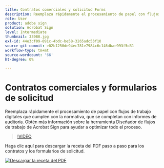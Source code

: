 ```yaml
---
title: Contratos comerciales y solicitud Forms
description: Reemplaza rápidamente el procesamiento de papel con flujos de trabajo digitales que cumplen con la normativa, y completa con informes de auditoría
role: User
product: adobe sign
solution: Acrobat Sign
level: Intermediate
thumbnail: 33980.jpg
exl-id: 44e3cf09-891c-4bdc-be58-3265adc53f10
source-git-commit: e02b1250de94ec781e7984c6c146dbae993f5d31
workflow-type: tm+mt
source-wordcount: '66'
ht-degree: 0%

---
```


# Contratos comerciales y formularios de solicitud

Reemplaza rápidamente el procesamiento de papel con flujos de trabajo digitales que cumplen con la normativa, que se completan con informes de auditoría. Obtén más información sobre la herramienta Diseñador de flujos de trabajo de Acrobat Sign para ayudar a optimizar todo el proceso.

>[!VIDEO](https://video.tv.adobe.com/v/33980?hidetitle=true)

Haga clic aquí para descargar la receta del PDF paso a paso para los contratos y los formularios de solicitud.

[![Descargar la receta del PDF](../assets/acrobat_PDF_96.png)](../assets/adobe-sign_set_up_a_workflow_use_case.pdf)
